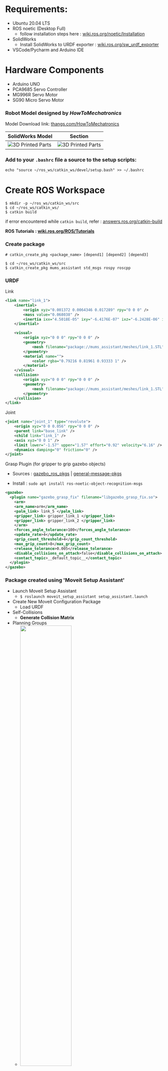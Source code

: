 # Requirements:

- Ubuntu 20.04 LTS
- ROS noetic (Desktop Full)
  - follow installation steps here : [wiki.ros.org/noetic/Installation](https://wiki.ros.org/noetic/Installation/Ubuntu)
- SolidWorks
  - Install SolidWorks to URDF exporter : [wiki.ros.org/sw_urdf_exporter](https://wiki.ros.org/sw_urdf_exporter/Tutorials/Export%20an%20Assembly)
- VSCode/Pycharm and Arduino IDE

# Hardware Components

- Arduino UNO
- PCA9685 Servo Controller
- MG996R Servo Motor
- SG90 Micro Servo Motor

### Robot Model designed by _HowToMechatronics_

Model Download link: [thangs.com/HowToMechatronics](https://thangs.com/m/38899)

| SolidWorks Model                                               | Section                                                       |
| -------------------------------------------------------------- | ------------------------------------------------------------- |
| ![3D Printed Parts](media/images/model_complete.jpeg?raw=true) | ![3D Printed Parts](media/images/model_section.jpeg?raw=true) |

### Add to your `.bashrc` file a source to the setup scripts:

```shell
echo "source ~/ros_ws/catkin_ws/devel/setup.bash" >> ~/.bashrc
```

# Create ROS Workspace

```shell
$ mkdir -p ~/ros_ws/catkin_ws/src
$ cd ~/ros_ws/catkin_ws/
$ catkin build
```

if error encountered while `catkin build`, refer : [answers.ros.org/catkin-build](https://answers.ros.org/question/353113/catkin-build-in-ubuntu-2004-noetic)

**ROS Tutorials : [wiki.ros.org/ROS/Tutorials](https://wiki.ros.org/ROS/Tutorials)**

### Create package

```shell
# catkin_create_pkg <package_name> [depend1] [depend2] [depend3]

$ cd ~/ros_ws/catkin_ws/src
$ catkin_create_pkg mums_assistant std_msgs rospy roscpp
```

### URDF

Link

```XML
<link name="link_1">
    <inertial>
        <origin xyz="0.001372 0.0064346 0.017289" rpy="0 0 0" />
        <mass value="0.068038" />
        <inertia ixx="4.5018E-05" ixy="-6.4176E-07" ixz="-6.2428E-06" iyy="5.8133E-05" iyz="-5.1777E-06" izz="5.4676E-05" />
    </inertial>

    <visual>
        <origin xyz="0 0 0" rpy="0 0 0" />
        <geometry>
            <mesh filename="package://mums_assistant/meshes/link_1.STL" />
        </geometry>
        <material name="">
            <color rgba="0.79216 0.81961 0.93333 1" />
        </material>
    </visual>
    <collision>
        <origin xyz="0 0 0" rpy="0 0 0" />
        <geometry>
            <mesh filename="package://mums_assistant/meshes/link_1.STL" />
        </geometry>
    </collision>
</link>
```

Joint

```XML
<joint name="joint_1" type="revolute">
    <origin xyz="0 0 0.056" rpy="0 0 0" />
    <parent link="base_link" />
    <child link="link_1" />
    <axis xyz="0 0 1" />
    <limit lower="-1.57" upper="1.57" effort="0.92" velocity="6.16" />
    <dynamics damping="0" friction="0" />
</joint>
```

Grasp Plugin (for gripper to grip gazebo objects)

- Sources : [gazebo_ros_pkgs](https://github.com/ros-simulation/gazebo_ros_pkgs) | [general-message-pkgs](https://github.com/JenniferBuehler/general-message-pkgs)

- Install : `sudo apt install ros-noetic-object-recognition-msgs`

```XML
<gazebo>
  <plugin name="gazebo_grasp_fix" filename="libgazebo_grasp_fix.so">
    <arm>
    <arm_name>arm</arm_name>
    <palm_link> link_5 </palm_link>
    <gripper_link> gripper_link_1 </gripper_link>
    <gripper_link> gripper_link_2 </gripper_link>
    </arm>
    <forces_angle_tolerance>100</forces_angle_tolerance>
    <update_rate>4</update_rate>
    <grip_count_threshold>4</grip_count_threshold>
    <max_grip_count>8</max_grip_count>
    <release_tolerance>0.005</release_tolerance>
    <disable_collisions_on_attach>false</disable_collisions_on_attach>
    <contact_topic>__default_topic__</contact_topic>
  </plugin>
</gazebo>
```

### Package created using 'Moveit Setup Assistant'

- Launch Moveit Setup Assistant
  - `$ roslaunch moveit_setup_assistant setup_assistant.launch`
- Create New Moveit Configuration Package
  - Load URDF
- Self-Collisions
  - **Generate Collision Matrix**
- Planning Groups
  - <img src="media/images/planning_group.png" width="60%">
- Robot Poses
  - rest pose : all arm joint angle = [0 0 0 0 0]
  - gripper_close : gripper joint = [0 0]
  - gripper_open : gripper joint = [-1 -1]
- End Effector
  - <img src="media/images/end_effector.png" width="60%">
- Controllers
  - <img src="media/images/setup_controllers.png" width="60%">
- Save package as : `mums_assistant_config`

# World

- Kitchen model in world file

```XML
<model name='kitchen'>
  <static>1</static>
    <link name='kitchen'>
      <visual name='visual'>
          <geometry>
            <mesh>
              <uri>model://Kitchen/meshes/model.dae</uri>
              <scale>0.5 0.5 0.5</scale>
            </mesh>
          </geometry>
      </visual>
      <self_collide>0</self_collide>
      <enable_wind>0</enable_wind>
      <kinematic>0</kinematic>
    </link>
  <pose>-0.804049 0.532603 0 0 0 0</pose>
</model>
```

# Simulation

- Inputs via Rviz:

https://user-images.githubusercontent.com/42796209/156630172-7028c14f-a111-45b8-9cae-e2dcd7bb42e3.mp4

- Inputs via scripts:

https://user-images.githubusercontent.com/42796209/156896819-e8eca598-8ca6-4e8a-9198-2fc9c192b345.mp4

- Pick and Place

- Mixing in bowl

# Code

- Giving Joint angles as Input to reach specific position.

```Python
def set_joint_angles(self, arg_list_joint_angles):

    list_joint_values = self._group.get_current_joint_values()
    rospy.loginfo('\033[94m' + ">>> Current Joint Values:" + '\033[0m')
    rospy.loginfo(list_joint_values)

    self._group.set_joint_value_target(arg_list_joint_angles)
    self._group.plan()
    flag_plan = self._group.go(wait=True)

    if (flag_plan == True):
        rospy.loginfo(
            '\033[94m' + ">>> set_joint_angles() Success" + '\033[0m')
    else:
        rospy.logerr(
            '\033[94m' + ">>> set_joint_angles() Failed." + '\033[0m')

    return flag_plan
```

# Ros-serial

Follow : [wiki.ros.org/rosserial_arduino](https://wiki.ros.org/rosserial_arduino/Tutorials/Arduino%20IDE%20Setup)

---

# 3D Printing Parts

| 1                                                           | 2                                                           | 3                                                           |
| ----------------------------------------------------------- | ----------------------------------------------------------- | ----------------------------------------------------------- |
| ![3D Printed Parts](media/images/3d_printed_2.jpg?raw=true) | ![3D Printed Parts](media/images/3d_printed_3.jpg?raw=true) | ![3D Printed Parts](media/images/3d_printed_4.jpg?raw=true) |

---

# Commands for terminal

```shell
$ source devel/setup.bash
$ roscore
$ rosrun rosserial_python serial_node.py _port:=/dev/ttyACM0 _baud:=115200
$ roslaunch mums_assistant test.launch
$ rosrun mums_assistant testcode.py
$ rosrun mums_assistant joint_servo_publisher_test.py
$ rosrun mums_assistant joint_servo_subscriber_test.py
$ rosrun mums_assistant pick_place_cube.py
$ rosrun mums_assistant mixing_bowl.py <no. of rotation>
```

( if Gazebo dies use this: `killall gzserver and killall gzclient` )
